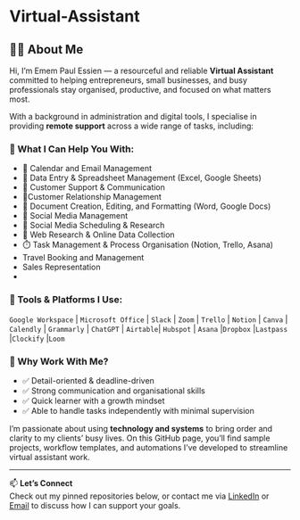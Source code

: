 # Virtual-Assistant
## 👩‍💼 About Me

Hi, I’m Emem Paul Essien — a resourceful and reliable **Virtual Assistant** committed to helping entrepreneurs, small businesses, and busy professionals stay organised, productive, and focused on what matters most.

With a background in administration and digital tools, I specialise in providing **remote support** across a wide range of tasks, including:

### 🧰 What I Can Help You With:
- 📅 Calendar and Email Management  
- 📝 Data Entry & Spreadsheet Management (Excel, Google Sheets)  
- 💬 Customer Support & Communication
-  💬Customer Relationship Management
- 📄 Document Creation, Editing, and Formatting (Word, Google Docs)  
- 📢 Social Media Management
- 📢 Social Media Scheduling & Research  
- 🔎 Web Research & Online Data Collection  
- ⏱️ Task Management & Process Organisation (Notion, Trello, Asana)
- Travel Booking and Management
- Sales Representation
- 

### 🚀 Tools & Platforms I Use:
`Google Workspace` | `Microsoft Office` | `Slack` | `Zoom` | `Trello` | `Notion` | `Canva` | `Calendly` | `Grammarly` | `ChatGPT` | `Airtable`| `Hubspot` | `Asana` |`Dropbox` |`Lastpass` |`Clockify` |`Loom` 

### 🌟 Why Work With Me?
- ✅ Detail-oriented & deadline-driven  
- ✅ Strong communication and organisational skills  
- ✅ Quick learner with a growth mindset  
- ✅ Able to handle tasks independently with minimal supervision  

I’m passionate about using **technology and systems** to bring order and clarity to my clients’ busy lives. On this GitHub page, you’ll find sample projects, workflow templates, and automations I’ve developed to streamline virtual assistant work.

---

📫 **Let’s Connect**  
Check out my pinned repositories below, or contact me via [LinkedIn](https://www.linkedin.com/in/emem-paulus-40a1341b4) or [Email](mailto:emempaulus@gmail.com) to discuss how I can support your goals.
